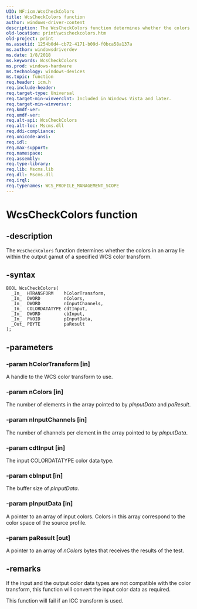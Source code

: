 ```yaml
---
UID: NF:icm.WcsCheckColors
title: WcsCheckColors function
author: windows-driver-content
description: The WcsCheckColors function determines whether the colors in an array lie within the output gamut of a specified WCS color transform.
old-location: print\wcscheckcolors.htm
old-project: print
ms.assetid: 1254b0d4-cb72-4171-b09d-f0bca58a137a
ms.author: windowsdriverdev
ms.date: 1/8/2018
ms.keywords: WcsCheckColors
ms.prod: windows-hardware
ms.technology: windows-devices
ms.topic: function
req.header: icm.h
req.include-header: 
req.target-type: Universal
req.target-min-winverclnt: Included in Windows Vista and later.
req.target-min-winversvr: 
req.kmdf-ver: 
req.umdf-ver: 
req.alt-api: WcsCheckColors
req.alt-loc: Mscms.dll
req.ddi-compliance: 
req.unicode-ansi: 
req.idl: 
req.max-support: 
req.namespace: 
req.assembly: 
req.type-library: 
req.lib: Mscms.lib
req.dll: Mscms.dll
req.irql: 
req.typenames: WCS_PROFILE_MANAGEMENT_SCOPE
---
```


# WcsCheckColors function



## -description
The <code>WcsCheckColors</code> function determines whether the colors in an array lie within the output gamut of a specified WCS color transform.



## -syntax

````
BOOL WcsCheckColors(
  _In_  HTRANSFORM    hColorTransform,
  _In_  DWORD         nColors,
  _In_  DWORD         nInputChannels,
  _In_  COLORDATATYPE cdtInput,
  _In_  DWORD         cbInput,
  _In_  PVOID         pInputData,
  _Out_ PBYTE         paResult
);
````


## -parameters

### -param hColorTransform [in]

A handle to the WCS color transform to use.


### -param nColors [in]

The number of elements in the array pointed to by <i>pInputData</i> and <i>paResult</i>.


### -param nInputChannels [in]

The number of channels per element in the array pointed to by <i>pInputData</i>.


### -param cdtInput [in]

The input COLORDATATYPE color data type.


### -param cbInput [in]

The buffer size of <i>pInputData</i>.


### -param pInputData [in]

A pointer to an array of input colors. Colors in this array correspond to the color space of the source profile.


### -param paResult [out]

A pointer to an array of <i>nColors</i> bytes that receives the results of the test.


## -remarks
If the input and the output color data types are not compatible with the color transform, this function will convert the input color data as required.

This function will fail if an ICC transform is used.</p>